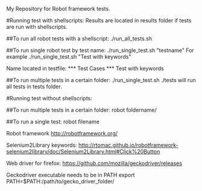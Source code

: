 My Repository for Robot framework tests.

#Running test with shellscripts:
Results are located in results folder if tests are run with shellscripts.

##To run all robot tests with a shellscript:
./run_all_tests.sh

##To run single robot test by test name:
./run_single_test.sh "testname"
For example ./run_single_test.sh "Test with keywords"

Name located in testfile:
*** Test Cases ***
Test with keywords

##To run multiple tests in a certain folder:
./run_single_test.sh ./tests
will run all tests in tests folder.

#Running test without shellscripts:

##To run multiple tests in a certain folder:
robot foldername/

##To run a single test:
robot filename

Robot framework
http://robotframework.org/

Selenium2Library keywords: http://rtomac.github.io/robotframework-selenium2library/doc/Selenium2Library.html#Click%20Button

Web driver for firefox:
https://github.com/mozilla/geckodriver/releases

Geckodriver executable needs to be in PATH
export PATH=$PATH:/path/to/gecko_driver_folder/
